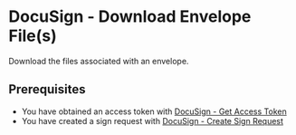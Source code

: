 # DocuSign - Download Envelope File(s)

Download the files associated with an envelope.

## Prerequisites

- You have obtained an access token with [DocuSign - Get Access Token](../docusign-get-access-token/readme.md)
- You have created a sign request with [DocuSign - Create Sign Request](../docusign-get-access-token/readme.md)
